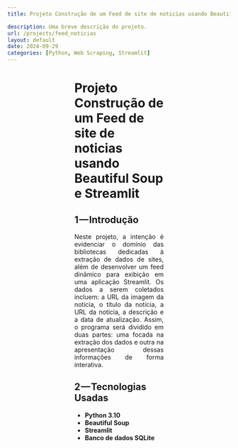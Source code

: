 ```yaml
---
title: Projeto Construção de um Feed de site de noticias usando Beautiful Soup e Streamlit

description: Uma breve descrição do projeto.
url: /projects/feed_noticias
layout: default
date: 2024-09-29
categories: [Python, Web Scraping, Streamlit]
---
```






<div style="margin-left: 30%; margin-right: 30%; margin-top: 30px">
<h1>Projeto Construção de um Feed de site de noticias usando Beautiful Soup e Streamlit</h1>
<h2>1 — Introdução</h2>

<p style="text-align: justify;">
Neste projeto, a intenção é evidenciar o domínio das bibliotecas dedicadas à extração de dados de sites, além de desenvolver um feed dinâmico para exibição em uma aplicação Streamlit. Os dados a serem coletados incluem: a URL da imagem da notícia, o título da notícia, a URL da notícia, a descrição e a data de atualização. Assim, o programa será dividido em duas partes: uma focada na extração dos dados e outra na apresentação dessas informações de forma interativa.
</p>

<h2>2 — Tecnologias Usadas</h2>

<ul>
  <li><strong>Python 3.10</strong></li>
  <li><strong>Beautiful Soup</strong></li>
  <li><strong>Streamlit</strong></li>
  <li><strong>Banco de dados SQLite</strong></li>
</ul>

</div>
